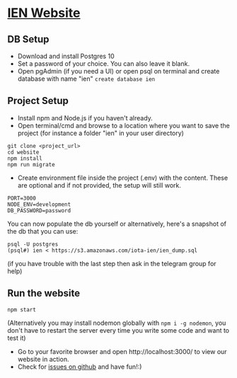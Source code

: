 # [IEN Website](https://iotaevangelist.network)

## DB Setup

- Download and install Postgres 10
- Set a password of your choice. You can also leave it blank.
- Open pgAdmin (if you need a UI) or open psql on terminal and create database with name "ien" `create database ien`

## Project Setup

- Install npm and Node.js if you haven't already.
- Open terminal/cmd and browse to a location where you want to save the project (for instance a folder "ien" in your user directory)

```
git clone <project_url>
cd website
npm install
npm run migrate
```

- Create environment file inside the project (.env) with the content. These are optional and if not provided, the setup will still work.

```
PORT=3000
NODE_ENV=development
DB_PASSWORD=password
```

You can now populate the db yourself or alternatively, here's a snapshot of the db that you can use:
```
psql -U postgres
(psql#) ien < https://s3.amazonaws.com/iota-ien/ien_dump.sql
```
(if you have trouble with the last step then ask in the telegram group for help)

## Run the website

`npm start`

(Alternatively you may install nodemon globally with `npm i -g nodemon`, you don't have to restart the server every time you write some code and want to test it)

- Go to your favorite browser and open http://localhost:3000/ to view our website in action.
- Check for [issues on github](https://github.com/iotanetwork/website/issues) and have fun!:)
